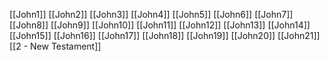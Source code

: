 [[John1]]
[[John2]]
[[John3]]
[[John4]]
[[John5]]
[[John6]]
[[John7]]
[[John8]]
[[John9]]
[[John10]]
[[John11]]
[[John12]]
[[John13]]
[[John14]]
[[John15]]
[[John16]]
[[John17]]
[[John18]]
[[John19]]
[[John20]]
[[John21]]
[[2 - New Testament]]